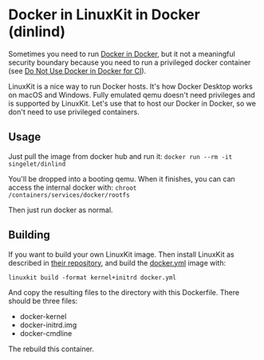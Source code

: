# Docker in LinuxKit in Docker (dinlind)

Sometimes you need to run [Docker in Docker](https://hub.docker.com/_/docker/), but it not a meaningful security boundary because you need to run a privileged docker container (see [Do Not Use Docker in Docker for CI](https://jpetazzo.github.io/2015/09/03/do-not-use-docker-in-docker-for-ci/)).

LinuxKit is a nice way to run Docker hosts. It's how Docker Desktop works on macOS and Windows. Fully emulated qemu doesn't need privileges and is supported by LinuxKit. Let's use that to host our Docker in Docker, so we don't need to use privileged containers.

## Usage

Just pull the image from docker hub and run it:
`docker run --rm -it singelet/dinlind`

You'll be dropped into a booting qemu. When it finishes, you can can access the internal docker with:
`chroot /containers/services/docker/rootfs`

Then just run docker as normal.

## Building

If you want to build your own LinuxKit image. Then install LinuxKit as described in [their repository](https://github.com/linuxkit/linuxkit#getting-started), and build the [docker.yml](https://github.com/linuxkit/linuxkit/blob/master/examples/docker.yml) image with:

`linuxkit build -format kernel+initrd docker.yml`

And copy the resulting files to the directory with this Dockerfile. There should be three files:

* docker-kernel
* docker-initrd.img
* docker-cmdline

The rebuild this container.
